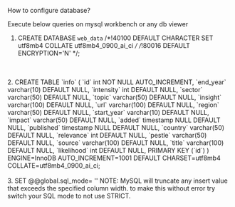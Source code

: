 How to configure database?

Execute below queries on mysql workbench or any db viewer
1. CREATE DATABASE `web_data` /*!40100 DEFAULT CHARACTER SET utf8mb4 COLLATE utf8mb4_0900_ai_ci */ /*!80016 DEFAULT ENCRYPTION='N' */;
<br />
<br />
2. CREATE TABLE `info` (
  `id` int NOT NULL AUTO_INCREMENT,
  `end_year` varchar(10) DEFAULT NULL,
  `intensity` int DEFAULT NULL,
  `sector` varchar(50) DEFAULT NULL,
  `topic` varchar(50) DEFAULT NULL,
  `insight` varchar(100) DEFAULT NULL,
  `url` varchar(100) DEFAULT NULL,
  `region` varchar(50) DEFAULT NULL,
  `start_year` varchar(10) DEFAULT NULL,
  `impact` varchar(50) DEFAULT NULL,
  `added` timestamp NULL DEFAULT NULL,
  `published` timestamp NULL DEFAULT NULL,
  `country` varchar(50) DEFAULT NULL,
  `relevance` int DEFAULT NULL,
  `pestle` varchar(50) DEFAULT NULL,
  `source` varchar(100) DEFAULT NULL,
  `title` varchar(100) DEFAULT NULL,
  `likelihood` int DEFAULT NULL,
  PRIMARY KEY (`id`)
) ENGINE=InnoDB AUTO_INCREMENT=1001 DEFAULT CHARSET=utf8mb4 COLLATE=utf8mb4_0900_ai_ci; 
<br />
<br />
3. SET @@global.sql_mode= ''
NOTE: MySQL will truncate any insert value that exceeds the specified column width.
to make this without error try switch your SQL mode to not use STRICT.